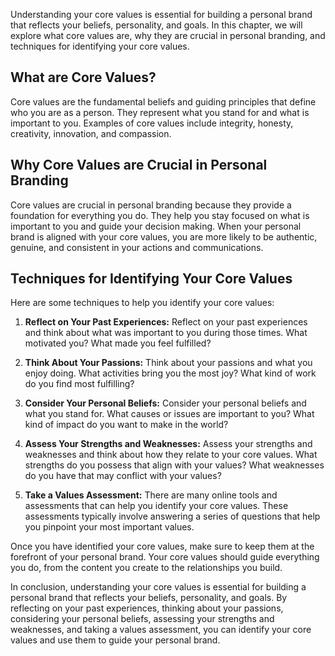 
Understanding your core values is essential for building a personal brand that reflects your beliefs, personality, and goals. In this chapter, we will explore what core values are, why they are crucial in personal branding, and techniques for identifying your core values.

What are Core Values?
---------------------

Core values are the fundamental beliefs and guiding principles that define who you are as a person. They represent what you stand for and what is important to you. Examples of core values include integrity, honesty, creativity, innovation, and compassion.

Why Core Values are Crucial in Personal Branding
------------------------------------------------

Core values are crucial in personal branding because they provide a foundation for everything you do. They help you stay focused on what is important to you and guide your decision making. When your personal brand is aligned with your core values, you are more likely to be authentic, genuine, and consistent in your actions and communications.

Techniques for Identifying Your Core Values
-------------------------------------------

Here are some techniques to help you identify your core values:

1. **Reflect on Your Past Experiences:** Reflect on your past experiences and think about what was important to you during those times. What motivated you? What made you feel fulfilled?

2. **Think About Your Passions:** Think about your passions and what you enjoy doing. What activities bring you the most joy? What kind of work do you find most fulfilling?

3. **Consider Your Personal Beliefs:** Consider your personal beliefs and what you stand for. What causes or issues are important to you? What kind of impact do you want to make in the world?

4. **Assess Your Strengths and Weaknesses:** Assess your strengths and weaknesses and think about how they relate to your core values. What strengths do you possess that align with your values? What weaknesses do you have that may conflict with your values?

5. **Take a Values Assessment:** There are many online tools and assessments that can help you identify your core values. These assessments typically involve answering a series of questions that help you pinpoint your most important values.

Once you have identified your core values, make sure to keep them at the forefront of your personal brand. Your core values should guide everything you do, from the content you create to the relationships you build.

In conclusion, understanding your core values is essential for building a personal brand that reflects your beliefs, personality, and goals. By reflecting on your past experiences, thinking about your passions, considering your personal beliefs, assessing your strengths and weaknesses, and taking a values assessment, you can identify your core values and use them to guide your personal brand.
